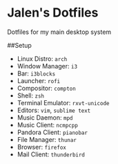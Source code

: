 Jalen's Dotfiles
================
Dotfiles for my main desktop system

##Setup
* Linux Distro: `arch`
* Window Manager: `i3`
* Bar: `i3blocks`
* Launcher: `rofi`
* Compositor: `compton`
* Shell: `zsh`
* Terminal Emulator: `rxvt-unicode`
* Editors: `vim`, `sublime text`
* Music Daemon: `mpd`
* Music Client: `ncmpcpp`
* Pandora Client: `pianobar`
* File Manager: `thunar`
* Browser: `firefox`
* Mail Client: `thunderbird`

